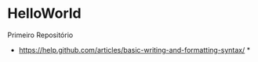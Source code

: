 # HelloWorld
Primeiro Repositório

* https://help.github.com/articles/basic-writing-and-formatting-syntax/ *
